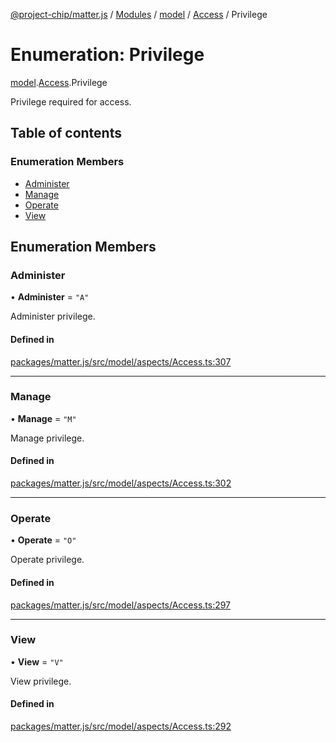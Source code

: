 [@project-chip/matter.js](../README.md) / [Modules](../modules.md) / [model](../modules/model.md) / [Access](../modules/model.Access.md) / Privilege

# Enumeration: Privilege

[model](../modules/model.md).[Access](../modules/model.Access.md).Privilege

Privilege required for access.

## Table of contents

### Enumeration Members

- [Administer](model.Access.Privilege.md#administer)
- [Manage](model.Access.Privilege.md#manage)
- [Operate](model.Access.Privilege.md#operate)
- [View](model.Access.Privilege.md#view)

## Enumeration Members

### Administer

• **Administer** = ``"A"``

Administer privilege.

#### Defined in

[packages/matter.js/src/model/aspects/Access.ts:307](https://github.com/project-chip/matter.js/blob/c15b1068/packages/matter.js/src/model/aspects/Access.ts#L307)

___

### Manage

• **Manage** = ``"M"``

Manage privilege.

#### Defined in

[packages/matter.js/src/model/aspects/Access.ts:302](https://github.com/project-chip/matter.js/blob/c15b1068/packages/matter.js/src/model/aspects/Access.ts#L302)

___

### Operate

• **Operate** = ``"O"``

Operate privilege.

#### Defined in

[packages/matter.js/src/model/aspects/Access.ts:297](https://github.com/project-chip/matter.js/blob/c15b1068/packages/matter.js/src/model/aspects/Access.ts#L297)

___

### View

• **View** = ``"V"``

View privilege.

#### Defined in

[packages/matter.js/src/model/aspects/Access.ts:292](https://github.com/project-chip/matter.js/blob/c15b1068/packages/matter.js/src/model/aspects/Access.ts#L292)
